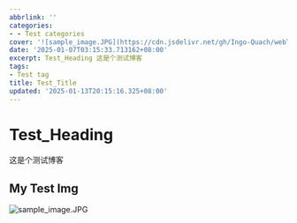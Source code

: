 ```yaml
---
abbrlink: ''
categories:
- - Test categories
cover: '![sample_image.JPG](https://cdn.jsdelivr.net/gh/Ingo-Quach/webTuChuang@main/Qexo/25/1/sample_image_44d6a30bc46568d38873ac945b3dd9ba.JPG)'
date: '2025-01-07T03:15:33.713162+08:00'
excerpt: Test_Heading 这是个测试博客 
tags:
- Test tag
title: Test_Title
updated: '2025-01-13T20:15:16.325+08:00'
---
```

# Test_Heading

这是个测试博客

## My Test Img

![sample_image.JPG](https://cdn.jsdelivr.net/gh/Ingo-Quach/webTuChuang@main/Qexo/25/1/sample_image_44d6a30bc46568d38873ac945b3dd9ba.JPG)

